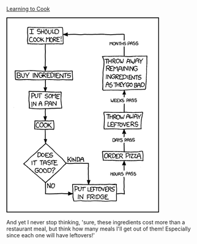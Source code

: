 [Learning to Cook](https://xkcd.com/854)

![Learning to Cook](./random_comic.png)

And yet I never stop thinking, 'sure, these ingredients cost more than a restaurant meal, but think how many meals I'll get out of them! Especially since each one will have leftovers!'

